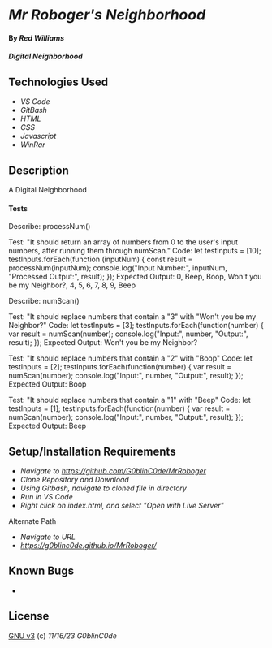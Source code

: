 # _Mr Roboger's Neighborhood_

#### By _**Red Williams**_

#### _Digital Neighborhood_

## Technologies Used

* _VS Code_
* _GitBash_
* _HTML_
* _CSS_
* _Javascript_
* _WinRar_

## Description

A Digital Neighborhood

#### Tests

Describe: processNum()

Test: "It should return an array of numbers from 0 to the user's input numbers, after running them through numScan."
Code: let testInputs = [10];
testInputs.forEach(function (inputNum) {
    const result = processNum(inputNum);
    console.log("Input Number:", inputNum, "Processed Output:", result);
});
Expected Output: 0, Beep, Boop, Won't you be my Neighbor?, 4, 5, 6, 7, 8, 9, Beep


Describe: numScan()

Test: "It should replace numbers that contain a "3" with "Won't you be my Neighbor?"
Code: let testInputs = [3];
testInputs.forEach(function(number) {
    var result = numScan(number);
    console.log("Input:", number, "Output:", result);
});
Expected Output: Won't you be my Neighbor?

Test: "It should replace numbers that contain a "2" with "Boop"
Code: let testInputs = [2];
testInputs.forEach(function(number) {
    var result = numScan(number);
    console.log("Input:", number, "Output:", result);
});
Expected Output: Boop

Test: "It should replace numbers that contain a "1" with "Beep"
Code: let testInputs = [1];
testInputs.forEach(function(number) {
    var result = numScan(number);
    console.log("Input:", number, "Output:", result);
});
Expected Output: Beep


## Setup/Installation Requirements

* _Navigate to https://github.com/G0blinC0de/MrRoboger_
* _Clone Repository and Download_
* _Using Gitbash, navigate to cloned file in directory_
* _Run in VS Code_
* _Right click on index.html, and select "Open with Live Server"_ 

Alternate Path
* _Navigate to URL_
* _https://g0blinc0de.github.io/MrRoboger/_



## Known Bugs

* 


## License



[GNU v3](LICENSE) (c) _11/16/23_ _G0blinC0de_